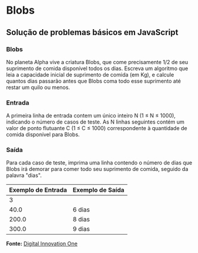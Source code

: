# Blobs

## Solução de problemas básicos em JavaScript

### Blobs
No planeta Alpha vive a criatura Blobs, que come precisamente 1/2 de seu suprimento de comida disponível todos os dias. Escreva um algoritmo que leia a capacidade inicial de suprimento de comida (em Kg), e calcule quantos dias passarão antes que Blobs coma todo esse suprimento até restar um quilo ou menos.

### Entrada
A primeira linha de entrada contem um único inteiro N (1 ≤ N ≤ 1000), indicando o número de casos de teste. As N linhas seguintes contém um valor de ponto flutuante C (1 ≤ C ≤ 1000) correspondente à quantidade de comida disponível para Blobs.

### Saída
Para cada caso de teste, imprima uma linha contendo o número de dias que Blobs irá demorar para comer todo seu suprimento de comida, seguido da palavra "dias".

Exemplo de Entrada | Exemplo de Saída
------------------ | ------------------
3                  |
40.0 | 6 dias
200.0 | 8 dias
300.0 | 9 dias


**Fonte:** [Digital Innovation One](https://web.digitalinnovation.one)

